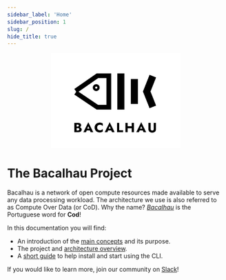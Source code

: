 ```yaml
---
sidebar_label: 'Home'
sidebar_position: 1
slug: /
hide_title: true
---
```


<p align="center">
<img src="img/bacalhau-fish.jpg" alt="Bacalhau Logo" width="300" />
</p>

# The Bacalhau Project

Bacalhau is a network of open compute resources made available to serve any data processing workload. The architecture we use is also referred to as Compute Over Data (or CoD). Why the name? *[Bacalhau](https://translate.google.com/?sl=pt&tl=en&text=bacalhau&op=translate)* is the Portuguese word for **Cod**!

In this documentation you will find:

- An introduction of the [main concepts](about-bacalhau/introduction.md) and its purpose.
- The project and [architecture overview](about-bacalhau/architecture.md).
- A [short guide](getting-started/installation.md) to help install and start using the CLI.

If you would like to learn more, join our community on [Slack](https://filecoinproject.slack.com/archives/C02RLM3JHUY)!
